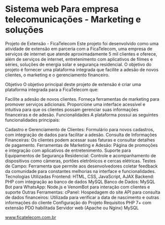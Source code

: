 
# Sistema web Para empresa telecomunicações - Marketing e soluções

Projeto de Extensão - FicaTelecom
Este projeto foi desenvolvido como uma atividade de extensão em parceria com a FicaTelecom, uma empresa de serviços de internet que atende aproximadamente 5 mil clientes e oferece, além de serviços de internet, entretenimento com aplicativos de filmes e séries, soluções de energia solar e segurança residencial. O objetivo do projeto é fornecer uma plataforma integrada que facilite a adesão de novos clientes, o marketing e o gerenciamento financeiro.

Objetivo
O objetivo principal deste projeto de extensão é criar uma plataforma integrada para a FicaTelecom que:

Facilite a adesão de novos clientes.
Forneça ferramentas de marketing para promover serviços adicionais.
Proporcione uma interface acessível e intuitiva para que os clientes possam gerenciar suas informações financeiras e de adesão.
Funcionalidades
A plataforma possui as seguintes funcionalidades principais:

Cadastro e Gerenciamento de Clientes: Formulário para novos cadastros, com integração de dados para facilitar a adesão.
Consulta de Informações Financeiras: Os clientes podem acessar suas faturas e consultar detalhes de pagamento.
Ferramentas de Marketing e Adesão: Página de promoções e integração com aplicativos de entretenimento.
Suporte para Equipamentos de Segurança Residencial: Controle e acompanhamento de dispositivos como câmeras, portões eletrônicos e cercas elétricas.
Testes de Campo: Ferramenta que permite aos desenvolvedores coletar feedback da comunidade para constantes melhorias na interface e funcionalidades.
Tecnologias Utilizadas
Frontend: HTML, CSS, JavaScript, AJAX
Backend: PHP com integração ao banco de dados MySQL
Banco de Dados: MySQL
Bot para WhatsApp: Node.js e VenomBot para interação com clientes e suporte
Outras Ferramentas:
cPanel: Hospedagem do site
API para consulta de dados financeiros: Utilizada para verificar a data de nascimento e outras informações do cliente
Configuração do Projeto
Requisitos
PHP 7+ com extensão PDO habilitada
Servidor web (Apache ou Nginx)
MySQL

www.ficatelecom.com.br


